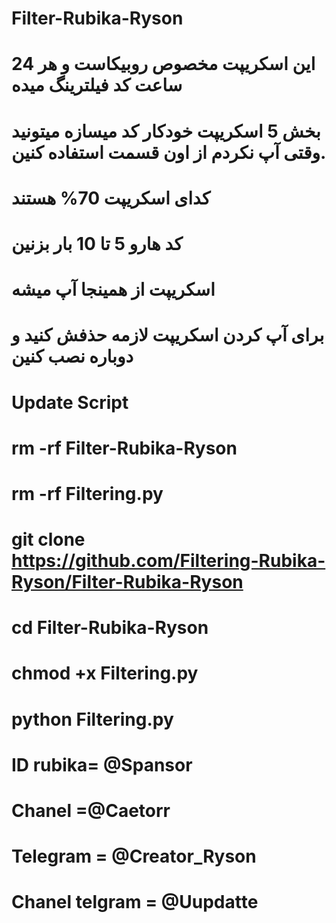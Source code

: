 # Filter-Rubika-Ryson
# این اسکریپت مخصوص روبیکاست و هر 24 ساعت کد فیلترینگ میده
# بخش 5 اسکریپت خودکار کد میسازه میتونید وقتی آپ نکردم از اون قسمت استفاده کنین.
# کدای اسکریپت 70% هستند 
# کد هارو 5 تا 10 بار بزنین
# اسکریپت از همینجا آپ میشه
# برای آپ کردن اسکریپت لازمه حذفش کنید و دوباره نصب کنین




# Update Script

# rm -rf Filter-Rubika-Ryson

# rm -rf Filtering.py

# git clone https://github.com/Filtering-Rubika-Ryson/Filter-Rubika-Ryson

#   cd Filter-Rubika-Ryson

#   chmod +x Filtering.py

#   python Filtering.py


# ID rubika= @Spansor
# Chanel =@Caetorr

# Telegram = @Creator_Ryson

# Chanel telgram = @Uupdatte
